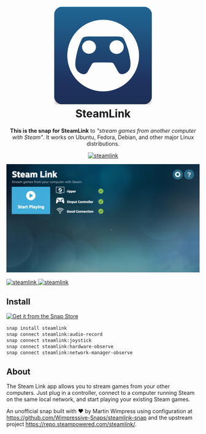 <h1 align="center">
  <img src="snap/gui/steamlink.png" alt="SteamLink">
  <br />
  SteamLink
</h1>

<p align="center"><b>This is the snap for SteamLink</b> to <i>"stream games from another computer with Steam"</i>. It works on Ubuntu, Fedora, Debian, and other major Linux distributions.</p>

<p align="center">
<a href="https://snapcraft.io/steamlink"><img alt="steamlink" src="https://snapcraft.io/steamlink/badge.svg" /></a>
</p>

![steamlink](.github/screenshot.png?raw=true "SteamLink")

<a href="https://snapcraft.io/steamlink">
  <img alt="steamlink" src="https://snapcraft.io/steamlink/badge.svg" />
</a>
<a href="https://snapcraft.io/steamlink">
  <img alt="steamlink" src="https://snapcraft.io/steamlink/trending.svg?name=0" />
</a>

## Install

[![Get it from the Snap Store](https://snapcraft.io/static/images/badges/en/snap-store-white.svg)](https://snapcraft.io/steamlink)

    snap install steamlink
    snap connect steamlink:audio-record
    snap connect steamlink:joystick
    snap connect steamlink:hardware-observe
    snap connect steamlink:network-manager-observe

## About

The Steam Link app allows you to stream games from your other computers. Just
plug in a controller, connect to a computer running Steam on the same local
network, and start playing your existing Steam games.

An unofficial snap built with ❤︎ by Martin Wimpress using configuration at
<https://github.com/Wimpressive-Snaps/steamlink-snap> and the upstream
project <https://repo.steampowered.com/steamlink/>.
